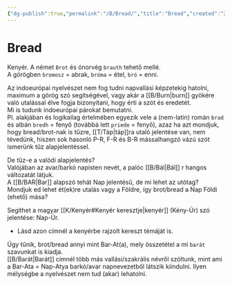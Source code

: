 ```yaml
---
{"dg-publish":true,"permalink":"/B/Bread/","title":"Bread","created":"2024-11-04T16:16","updated":"2024-11-04T16:16"}
---
```



# Bread

Kenyér. A német `Brot` és ónorvég `brauth` tehető mellé.  
A görögben `bromosz` = abrak, `bróma` = étel, `bró` = enni. 

Az indoeurópai nyelvészet nem fog tudni napvallási képzetekig hatolni, maximum a görög szó segítségével, vagy akár a [[B/Burn\|burn]] gyökére való utalással élve fogja bizonyítani, hogy érti a szót és eredetét.  
Mi is tudunk indoeurópai párokat bemutatni.  
Pl. alakjában és logikailag értelmében egyezik vele a (nem-latin) román `brad` és albán `bredh` = fenyő (továbbá lett `priede` = fenyő), azaz ha azt mondjuk, hogy bread/brot-nak is tűzre, [[T/Táp\|táp]]ra utaló jelentése van, nem tévedünk, hiszen sok hasonló P-R, F-R és B-R mássalhangzó vázú szót ismerünk tűz alapjelentéssel.  

De tűz-e a valódi alapjelentés?  
Valójában az avar/barkó napisten nevét, a palóc [[B/Bál\|Bál]] r hangos változatát látjuk.  
A [[B/BAR\|Bar]] alapszó tehát Nap jelentésű, de mi lehet az utótag? Mondjuk ed lehet ét(ek)re utalás vagy a Földre, így brot/bread a Nap Földi (ehető) mása?  

Segíthet a magyar [[K/Kenyér#Kenyér keresztje\|kenyér]] (Kény-Úr) szó jelentése: Nap-Úr.  
- Lásd azon címnél a kenyérbe rajzolt kereszt témáját is.

Úgy tűnik, brot/bread annyi mint Bar-At(a), mely összetétel a mi `barát` szavunkat is kiadja.  
[[B/Barát\|Barát]] címnél több más vallási/szakrális névről szóltunk, mint ami a Bar-Ata = Nap-Atya barkó/avar napnevezetből látszik kiindulni. Ilyen mélységbe a nyelvészet nem tud (akar) lehatolni.  

